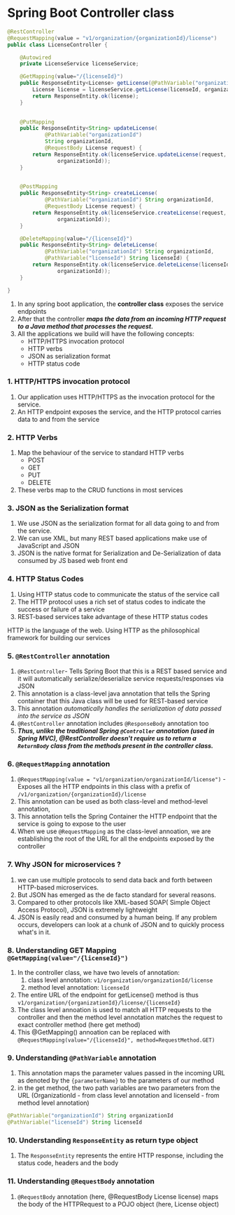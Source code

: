 # Spring Boot Controller class


```java
@RestController
@RequestMapping(value = "v1/organization/{organizationId}/license")
public class LicenseController {

    @Autowired
    private LicenseService licenseService;

    @GetMapping(value="/{licenseId}")
    public ResponseEntity<License> getLicense(@PathVariable("organizationId") String organizationId, @PathVariable("licenseId") String licenseId){
        License license = licenseService.getLicense(licenseId, organizationId);
        return ResponseEntity.ok(license);
    }

    
    @PutMapping
    public ResponseEntity<String> updateLicense(
            @PathVariable("organizationId")
            String organizationId,
            @RequestBody License request) {
        return ResponseEntity.ok(licenseService.updateLicense(request,
                organizationId));
    }

    
    @PostMapping
    public ResponseEntity<String> createLicense(
            @PathVariable("organizationId") String organizationId,
            @RequestBody License request) {
        return ResponseEntity.ok(licenseService.createLicense(request,
                organizationId));
    }

    @DeleteMapping(value="/{licenseId}")
    public ResponseEntity<String> deleteLicense(
            @PathVariable("organizationId") String organizationId,
            @PathVariable("licenseId") String licenseId) {
        return ResponseEntity.ok(licenseService.deleteLicense(licenseId,
                organizationId));
    }

}

```


1. In any spring boot application, the **controller class** exposes the service endpoints 
2. After that the controller ***maps the data from an incoming HTTP request to a Java method that processes the request.***
3. All the applications we build will have the following concepts:
   - HTTP/HTTPS invocation protocol
   - HTTP verbs
   - JSON as serialization format
   - HTTP status code


### 1. HTTP/HTTPS invocation protocol

1. Our application uses HTTP/HTTPS as the invocation protocol for the service.
2. An HTTP endpoint exposes the service, and the HTTP protocol carries data to and from the service

### 2. HTTP Verbs

1. Map the behaviour of the service to standard HTTP verbs
   - POST
   - GET
   - PUT
   - DELETE
2. These verbs map to the CRUD functions in most services

### 3. JSON as the Serialization format

1. We use JSON as the serialization format for all data going to and from the service.
2. We can use XML, but many REST based applications make use of JavaScript and JSON
3. JSON is the native format for Serialization and De-Serialization of data consumed by JS based web front end
   
### 4. HTTP Status Codes

1. Using HTTP status code to communicate the status of the service call
2. The HTTP protocol uses a rich set of status codes to indicate the success or failure of a service
3. REST-based services take advantage of these HTTP status codes

HTTP is the language of the web. Using HTTP as the philosophical framework for building our services


### 5. ```@RestController``` annotation

1. ```@RestController```- Tells Spring Boot that this is a REST based service and it will automatically serialize/deserialize service requests/responses via JSON
2. This annotation is a class-level java annotation that tells the Spring container that this Java class will be used for REST-based service
3. This annotation *automatically handles the serialization of data passed into the service  as JSON*
4. ```@RestController``` annotation includes ```@ResponseBody``` annotation too
5. ***Thus, unlike the traditional Spring ```@Controller``` annotation (used in Spring MVC), @RestController doesn't require us to return a ```ReturnBody``` class from the methods present in the controller class.***


### 6. ```@RequestMapping``` annotation

1.  ```@RequestMapping(value = "v1/organization/organizationId/license")``` - Exposes all the HTTP endpoints in this class with a prefix of ```/v1/organization/{organizationId}/license```
2. This annotation can be used as both class-level and method-level annotation,
3. This annotation tells the Spring Container the HTTP endpoint that the service is going to expose to the user
4. When we use ```@RequestMapping``` as the class-level annoation, we are establishing the root of the URL for all the endpoints exposed by the controller
 

### 7. Why JSON for microservices ?

1. we can use multiple protocols to send data back and forth between HTTP-based microservices. 
2. But JSON has emerged as the de facto standard for several reasons.
3. Compared to other protocols like XML-based SOAP( Simple Object Access Protocol), JSON is extremely lightweight
4. JSON is easily read and consumed by a human being. If any problem occurs, developers can look at a chunk of JSON and to quickly process what's in it. 

### 8. Understanding GET Mapping ```@GetMapping(value="/{licenseId}")```

1. In the controller class, we have two levels of annotation:
   1. class level annotation: ```v1/organization/organizationId/license```
   2. method level annotation: ```licenseId```
2. The entire URL of the endpoint for getLicense() method is thus ```v1/organization/{organizationId}/license/{licenseId}```
3. The class level annoation is used to match all HTTP requests to the controller and then the method level annotation matches the request to exact controller method (here get method)
4. This @GetMapping() annoation can be replaced with ```@RequestMapping(value="/{licenseId}", method=RequestMethod.GET)```

### 9. Understanding ```@PathVariable``` annotation

1. This annotation maps the parameter values passed in the incoming URL as denoted by the ```{parameterName}``` to the parameters of our method
2. in the get method, the two path variables are two parameters from the URL (OrganizationId - from class level annotation and licenseId - from method level annotation)

```java
@PathVariable("organizationId") String organizationId
@PathVariable("licenseId") String licenseId
```

### 10. Understanding ```ResponseEntity``` as return type object

1. The ```ResponseEntity``` represents the entire HTTP response, including the status code, headers and the body

### 11. Understanding ```@RequestBody``` annotation

1. ```@RequestBody``` annotation (here, @RequestBody License license) maps the body of the HTTPRequest to a POJO object (here, License object)